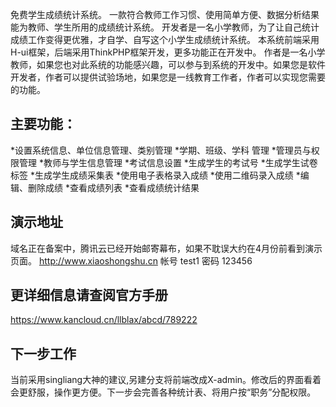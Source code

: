 ﻿免费学生成绩统计系统。
一款符合教师工作习惯、使用简单方便、数据分析结果能为教师、学生所用的成绩统计系统。
开发者是一名小学教师，为了让自己统计成绩工作变得更优雅，才自学、自写这个小学生成绩统计系统。
本系统前端采用H-ui框架，后端采用ThinkPHP框架开发，更多功能正在开发中。
作者是一名小学教师，如果您也对此系统的功能感兴趣，可以参与到系统的开发中。如果您是软件开发者，作者可以提供试验场地，如果您是一线教育工作者，作者可以实现您需要的功能。

## 主要功能：

*设置系统信息、单位信息管理、类别管理
*学期、班级、学科 管理
*管理员与权限管理
*教师与学生信息管理
*考试信息设置
*生成学生的考试号
*生成学生试卷标签
*生成学生成绩采集表
*使用电子表格录入成绩
*使用二维码录入成绩
*编辑、删除成绩
*查看成绩列表
*查看成绩统计结果


## 演示地址
域名正在备案中，腾讯云已经开始邮寄幕布，如果不耽误大约在4月份前看到演示页面。
http://www.xiaoshongshu.cn
帐号   test1    密码  123456


## 更详细信息请查阅官方手册
https://www.kancloud.cn/llblax/abcd/789222

## 下一步工作
当前采用singliang大神的建议,另建分支将前端改成X-admin。修改后的界面看着会更舒服，操作更方便。下一步会完善各种统计表、将用户按“职务”分配权限。